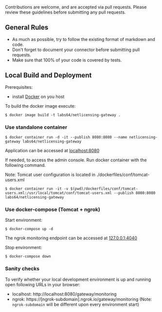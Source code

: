 Contributions are welcome, and are accepted via pull requests. Please review these guidelines before submitting any pull requests.

## General Rules

* As much as possible, try to follow the existing format of markdown and code.
* Don't forget to document your connector before submitting pull requests.
* Make sure that 100% of your code is covered by tests.

## Local Build and Deployment

Prerequisites:

- install [Docker](https://docs.docker.com/install/) on you host

To build the docker image execute:

```
$ docker image build -t labs64/netlicensing-gateway .
```

### Use standalone container

```
$ docker container run -d -it --publish 8080:8080 --name netlicensing-gateway labs64/netlicensing-gateway
```

Application can be accessed at [localhost:8080](http://localhost:8080)

If needed, to access the admin console. Run docker container with the following command.

Note: Tomcat user configuration is located in ./dockerfiles/conf/tomcat-users.xml

```
$ docker container run -it -v $(pwd)/dockerfiles/conf/tomcat-users.xml:/usr/local/tomcat/conf/tomcat-users.xml --publish 8080:8080 labs64/netlicensing-gateway
```

### Use docker-compose (Tomcat + ngrok)

Start environment:

```
$ docker-compose up -d
```

The ngrok monitoring endpoint can be accessed at [127.0.0.1:4040](http://127.0.0.1:4040)

Stop environment:

```
$ docker-compose down
```

### Sanity checks

To verify whether your local development environment is up and running open following URLs in your browser:

- localhost: http://localhost:8080/gateway/monitoring
- ngrok: https://[ngrok-subdomain].ngrok.io/gateway/monitoring (Note: `ngrok-subdomain` will be different upon every environment start)
